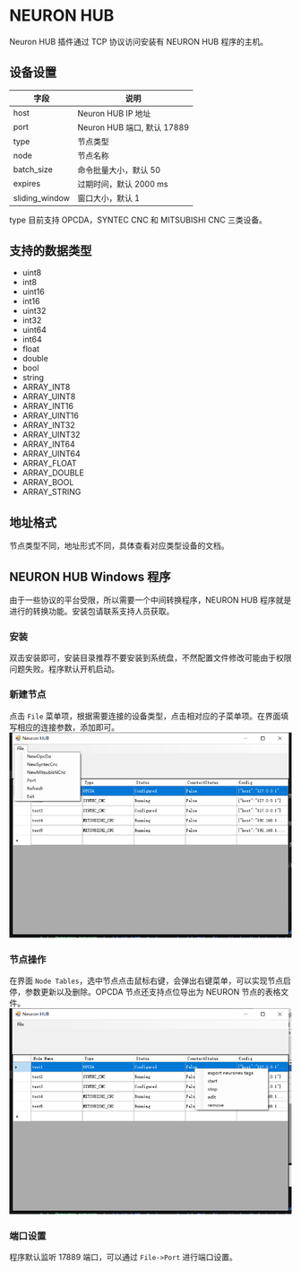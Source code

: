 # NEURON HUB

Neuron HUB 插件通过 TCP 协议访问安装有 NEURON HUB 程序的主机。

## 设备设置

| 字段           | 说明                        |
| -------------- | --------------------------- |
| host           | Neuron HUB IP 地址          |
| port           | Neuron HUB 端口, 默认 17889 |
| type           | 节点类型                    |
| node           | 节点名称                    |
| batch_size     | 命令批量大小，默认 50       |
| expires        | 过期时间，默认 2000 ms      |
| sliding_window | 窗口大小，默认 1            |

type 目前支持 OPCDA，SYNTEC CNC 和 MITSUBISHI CNC 三类设备。

## 支持的数据类型

* uint8
* int8
* uint16
* int16
* uint32
* int32
* uint64
* int64
* float
* double
* bool
* string
* ARRAY_INT8   
* ARRAY_UINT8  
* ARRAY_INT16  
* ARRAY_UINT16  
* ARRAY_INT32   
* ARRAY_UINT32 
* ARRAY_INT64   
* ARRAY_UINT64 
* ARRAY_FLOAT     
* ARRAY_DOUBLE  
* ARRAY_BOOL     
* ARRAY_STRING  

## 地址格式
节点类型不同，地址形式不同，具体查看对应类型设备的文档。


## NEURON HUB Windows 程序
由于一些协议的平台受限，所以需要一个中间转换程序，NEURON HUB 程序就是进行的转换功能。安装包请联系支持人员获取。


### 安装
双击安装即可，安装目录推荐不要安装到系统盘，不然配置文件修改可能由于权限问题失败。程序默认开机启动。

### 新建节点
点击 `File` 菜单项，根据需要连接的设备类型，点击相对应的子菜单项。在界面填写相应的连接参数，添加即可。
 ![file](./assets/file_menu.png)

### 节点操作
在界面 `Node Tables`，选中节点点击鼠标右键，会弹出右键菜单，可以实现节点启停，参数更新以及删除。OPCDA 节点还支持点位导出为 NEURON 节点的表格文件。
 ![right](./assets/right_mouse_menu.png)


 ### 端口设置
 程序默认监听 17889 端口，可以通过 `File->Port` 进行端口设置。



